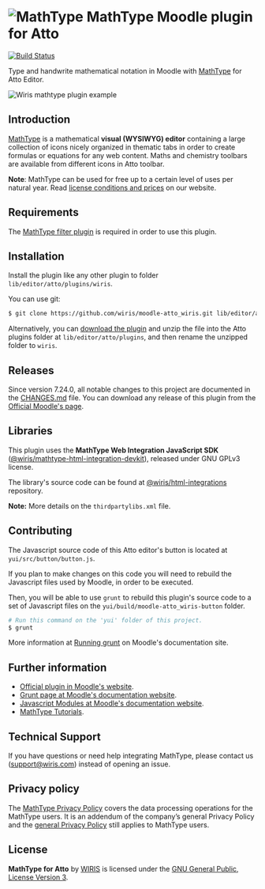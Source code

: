 # ![MathType](./pix/logo-mathtype.png) MathType Moodle plugin for Atto

[![Build Status](https://travis-ci.com/wiris/moodle-atto_wiris.svg?branch=stable)](https://travis-ci.com/wiris/moodle-atto_wiris)

Type and handwrite mathematical notation in Moodle with [MathType](https://www.wiris.com/en/mathtype/) for Atto Editor.

![Wiris mathtype plugin example](pix/snapshot.png)

## Introduction 

[MathType](https://www.wiris.com/en/mathtype/) is a mathematical **visual (WYSIWYG) editor** containing a large collection of icons nicely organized in thematic tabs in order to create formulas or equations for any web content. Maths and chemistry toolbars are available from different icons in Atto toolbar.

**Note**: MathType can be used for free up to a certain level of uses per natural year. Read [license conditions and prices](https://www.wiris.com/en/pricing/) on our website.

## Requirements

The [MathType filter plugin](https://github.com/wiris/moodle-filter_wiris) is required in order to use this plugin.

## Installation

Install the plugin like any other plugin to folder `lib/editor/atto/plugins/wiris`.

You can use git:

```sh
$ git clone https://github.com/wiris/moodle-atto_wiris.git lib/editor/atto/plugins/wiris
```
Alternatively, you can [download the plugin](https://github.com/wiris/moodle-atto_wiris/archive/stable.zip) and unzip the file into the Atto plugins folder at `lib/editor/atto/plugins`, and then rename the unzipped folder to `wiris`.

## Releases

Since version 7.24.0, all notable changes to this project are documented in the [CHANGES.md](CHANGES.md) file. You can download any release of this plugin from the [Official Moodle's page](https://moodle.org/plugins/atto_wiris).

## Libraries

This plugin uses the **MathType Web Integration JavaScript SDK** ([@wiris/mathtype-html-integration-devkit](https://www.npmjs.com/package/@wiris/mathtype-html-integration-devkit)), released under GNU GPLv3 license. 

The library's source code can be found at [@wiris/html-integrations](https://github.com/wiris/html-integrations) repository.

**Note:** More details on the `thirdpartylibs.xml` file.

## Contributing

The Javascript source code of this Atto editor's button is located at `yui/src/button/button.js`.

If you plan to make changes on this code you will need to rebuild the Javascript files used by Moodle, in order to be executed.

Then, you will be able to use `grunt` to rebuild this plugin's source code to a set of Javascript files on the `yui/build/moodle-atto_wiris-button` folder.

```sh
# Run this command on the 'yui' folder of this project.
$ grunt
```

More information at [Running grunt](https://docs.moodle.org/dev/Grunt#Running_grunt) on Moodle's documentation site.

## Further information

- [Official plugin in Moodle's website](https://moodle.org/plugins/atto_wiris).
- [Grunt page at Moodle's documentation website](https://docs.moodle.org/dev/Grunt).
- [Javascript Modules at Moodle's documentation website](https://docs.moodle.org/dev/Javascript_Modules).
- [MathType Tutorials](https://docs.wiris.com/en/mathtype/mathtype_web/intro_tutorials).

## Technical Support

If you have questions or need help integrating MathType, please contact us (support@wiris.com) instead of opening an issue.

## Privacy policy

The [MathType Privacy Policy](http://www.wiris.com/mathtype/privacy-policy) covers the data processing operations for the MathType users. It is an addendum of the company’s general Privacy Policy and the [general Privacy Policy](https://wiris.com/en/privacy-policy) still applies to MathType users.

## License

**MathType for Atto** by [WIRIS](https://www.wiris.com) is licensed under the [GNU General Public, License Version 3](https://www.gnu.org/licenses/gpl-3.0.en.html).
